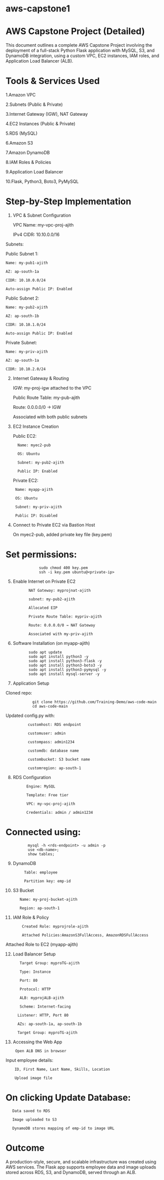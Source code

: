 # aws-capstone1
# AWS Capstone Project (Detailed)

 This document outlines a complete AWS Capstone Project involving the deployment of a full-stack Python Flask application with MySQL, S3, and DynamoDB integration, using a custom VPC, EC2 instances, IAM roles, 
 and Application Load Balancer (ALB).

# Tools & Services Used

 1.Amazon VPC

 2.Subnets (Public & Private)

 3.Internet Gateway (IGW), NAT Gateway

 4.EC2 Instances (Public & Private)

 5.RDS (MySQL)

 6.Amazon S3

 7.Amazon DynamoDB

 8.IAM Roles & Policies

 9.Application Load Balancer

 10.Flask, Python3, Boto3, PyMySQL

# Step-by-Step Implementation

1. VPC & Subnet Configuration

   VPC Name: my-vpc-proj-ajith

   IPv4 CIDR: 10.10.0.0/16

Subnets:

  Public Subnet 1:

    Name: my-pub1-ajith

    AZ: ap-south-1a

    CIDR: 10.10.0.0/24

    Auto-assign Public IP: Enabled

Public Subnet 2:

    Name: my-pub2-ajith

    AZ: ap-south-1b

    CIDR: 10.10.1.0/24

    Auto-assign Public IP: Enabled

Private Subnet:

    Name: my-priv-ajith

    AZ: ap-south-1a

    CIDR: 10.10.2.0/24

2. Internet Gateway & Routing

     IGW: my-proj-igw attached to the VPC

     Public Route Table: my-pub-ajith

     Route: 0.0.0.0/0 → IGW

     Associated with both public subnets

3. EC2 Instance Creation

     Public EC2:

         Name: myec2-pub

         OS: Ubuntu

         Subnet: my-pub2-ajith

         Public IP: Enabled

    Private EC2:

        Name: myapp-ajith

        OS: Ubuntu

        Subnet: my-priv-ajith

        Public IP: Disabled

4. Connect to Private EC2 via Bastion Host

      On myec2-pub, added private key file (key.pem)

# Set permissions:

                   sudo chmod 400 key.pem
                   ssh -i key.pem ubuntu@<private-ip>

5. Enable Internet on Private EC2

              NAT Gateway: myprojnat-ajith

              subnet: my-pub2-ajith

              Allocated EIP
 
              Private Route Table: mypriv-ajith

              Route: 0.0.0.0/0 → NAT Gateway

              Associated with my-priv-ajith

6. Software Installation (on myapp-ajith)

              sudo apt update
              sudo apt install python3 -y
              sudo apt install python3-flask -y
              sudo apt install python3-boto3 -y
              sudo apt install python3-pymysql -y
              sudo apt install mysql-server -y

7. Application Setup

Cloned repo:

                git clone https://github.com/Training-Demo/aws-code-main
                cd aws-code-main

Updated config.py with:

              customhost: RDS endpoint

              customuser: admin

              custompass: admin1234

              customdb: database name

              custombucket: S3 bucket name

              customregion: ap-south-1

8. RDS Configuration

             Engine: MySQL

             Template: Free tier

             VPC: my-vpc-proj-ajith

             Credentials: admin / admin1234

# Connected using:

              mysql -h <rds-endpoint> -u admin -p
              use <db-name>;
              show tables;

9. DynamoDB

            Table: employee

            Partition key: emp-id

10. S3 Bucket

           Name: my-proj-bucket-ajith

           Region: ap-south-1

11. IAM Role & Policy

            Created Role: myprojrole-ajith

            Attached Policies:AmazonS3FullAccess, AmazonRDSFullAccess


Attached Role to EC2 (myapp-ajith)

12. Load Balancer Setup

           Target Group: myproTG-ajith

           Type: Instance

           Port: 80

           Protocol: HTTP

           ALB: myprojALB-ajith

           Scheme: Internet-facing

          Listener: HTTP, Port 80

          AZs: ap-south-1a, ap-south-1b

          Target Group: myproTG-ajith

13. Accessing the Web App

         Open ALB DNS in browser

Input employee details:

        ID, First Name, Last Name, Skills, Location

        Upload image file

# On clicking Update Database:

       Data saved to RDS

       Image uploaded to S3

       DynamoDB stores mapping of emp-id to image URL

# Outcome

A production-style, secure, and scalable infrastructure was created using AWS services. The Flask app supports employee data and image uploads stored across RDS, S3, and DynamoDB, served through an ALB.
